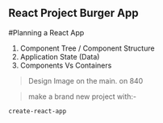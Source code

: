 ## React Project Burger App

#Planning a React App

1.  Component Tree / Component Structure
2.  Application State (Data)
3.  Components Vs Containers


> Design Image on the main. on 840

> make a brand new project with:-

```
create-react-app
```
